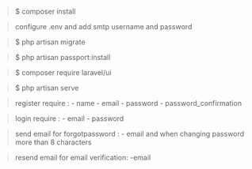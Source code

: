 >$ composer install

> configure .env and add smtp username and password

>$ php artisan migrate

>$ php artisan passport:install 

>$ composer require laravel/ui

>$ php artisan serve

> register require : - name
                     - email
                     - password
                     - password_confirmation

> login require : - email
                  - password

> send email for forgotpassword : - email and when changing password more than 8 characters

> resend email for email verification: -email
